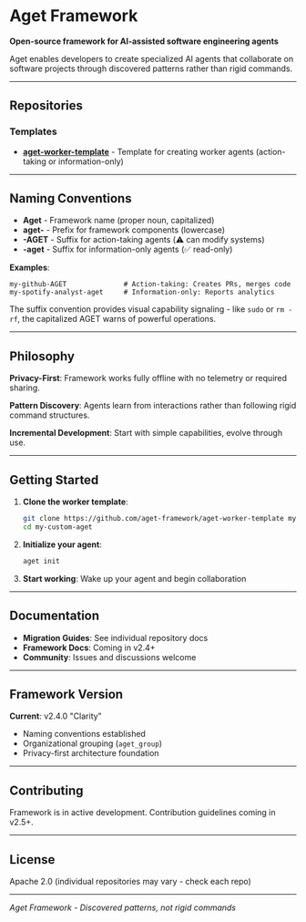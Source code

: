 # Aget Framework

**Open-source framework for AI-assisted software engineering agents**

Aget enables developers to create specialized AI agents that collaborate on software projects through discovered patterns rather than rigid commands.

---

## Repositories

### Templates

- **[aget-worker-template](https://github.com/aget-framework/aget-worker-template)** - Template for creating worker agents (action-taking or information-only)

---

## Naming Conventions

- **Aget** - Framework name (proper noun, capitalized)
- **aget-** - Prefix for framework components (lowercase)
- **-AGET** - Suffix for action-taking agents (⚠️ can modify systems)
- **-aget** - Suffix for information-only agents (✅ read-only)

**Examples**:
```
my-github-AGET              # Action-taking: Creates PRs, merges code
my-spotify-analyst-aget     # Information-only: Reports analytics
```

The suffix convention provides visual capability signaling - like `sudo` or `rm -rf`, the capitalized AGET warns of powerful operations.

---

## Philosophy

**Privacy-First**: Framework works fully offline with no telemetry or required sharing.

**Pattern Discovery**: Agents learn from interactions rather than following rigid command structures.

**Incremental Development**: Start with simple capabilities, evolve through use.

---

## Getting Started

1. **Clone the worker template**:
   ```bash
   git clone https://github.com/aget-framework/aget-worker-template my-custom-aget
   cd my-custom-aget
   ```

2. **Initialize your agent**:
   ```bash
   aget init
   ```

3. **Start working**: Wake up your agent and begin collaboration

---

## Documentation

- **Migration Guides**: See individual repository docs
- **Framework Docs**: Coming in v2.4+
- **Community**: Issues and discussions welcome

---

## Framework Version

**Current**: v2.4.0 "Clarity"
- Naming conventions established
- Organizational grouping (`aget_group`)
- Privacy-first architecture foundation

---

## Contributing

Framework is in active development. Contribution guidelines coming in v2.5+.

---

## License

Apache 2.0 (individual repositories may vary - check each repo)

---

*Aget Framework - Discovered patterns, not rigid commands*
